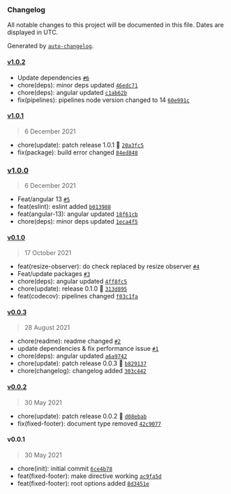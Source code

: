 ### Changelog

All notable changes to this project will be documented in this file. Dates are displayed in UTC.

Generated by [`auto-changelog`](https://github.com/CookPete/auto-changelog).

#### [v1.0.2](https://github.com/Celtian/ngx-fixed-footer/compare/v1.0.1...v1.0.2)

- Update dependencies [`#6`](https://github.com/Celtian/ngx-fixed-footer/pull/6)
- chore(deps): minor deps updated [`46edc71`](https://github.com/Celtian/ngx-fixed-footer/commit/46edc719a4c02c93087085b21a9e24d2f4c4bd74)
- chore(deps): angular updated [`c1ab62b`](https://github.com/Celtian/ngx-fixed-footer/commit/c1ab62bf6a4f924ac17cf671e7bd0d9d0d22e1e8)
- fix(pipelines): pipelines node version changed to 14 [`60e991c`](https://github.com/Celtian/ngx-fixed-footer/commit/60e991c30790ee40e5d308eaca940d01810aa626)

#### [v1.0.1](https://github.com/Celtian/ngx-fixed-footer/compare/v1.0.0...v1.0.1)

> 6 December 2021

- chore(update): patch release 1.0.1 🐛 [`20a3fc5`](https://github.com/Celtian/ngx-fixed-footer/commit/20a3fc541418e6563e912d866d55f69ef0869e48)
- fix(package): build error changed [`84ed848`](https://github.com/Celtian/ngx-fixed-footer/commit/84ed8481504b1641b3e678ea3079b75ca31c68bf)

### [v1.0.0](https://github.com/Celtian/ngx-fixed-footer/compare/v0.1.0...v1.0.0)

> 6 December 2021

- Feat/angular 13 [`#5`](https://github.com/Celtian/ngx-fixed-footer/pull/5)
- feat(eslint): eslint added [`b013988`](https://github.com/Celtian/ngx-fixed-footer/commit/b013988db9468e250b2a89b152a9ef76f90be126)
- feat(angular-13): angular updated [`18f61cb`](https://github.com/Celtian/ngx-fixed-footer/commit/18f61cb49d0543d3e365e1c86168383f786c5211)
- chore(deps): minor deps updated [`1eca4f5`](https://github.com/Celtian/ngx-fixed-footer/commit/1eca4f50c8dfaf33ccc35a7c24f62aa269698882)

#### [v0.1.0](https://github.com/Celtian/ngx-fixed-footer/compare/v0.0.3...v0.1.0)

> 17 October 2021

- feat(resize-observer): do check replaced by resize observer [`#4`](https://github.com/Celtian/ngx-fixed-footer/pull/4)
- Feat/update packages [`#3`](https://github.com/Celtian/ngx-fixed-footer/pull/3)
- chore(deps): angular updated [`4ff8fc5`](https://github.com/Celtian/ngx-fixed-footer/commit/4ff8fc52e9f9fb1550fe16e296be16160ebb36d9)
- chore(update): release 0.1.0 🚀 [`313d895`](https://github.com/Celtian/ngx-fixed-footer/commit/313d8957f0e47dbfeb8c0bdadea9a9f6d8601d96)
- feat(codecov): pipelines changed [`f03c1fa`](https://github.com/Celtian/ngx-fixed-footer/commit/f03c1fa364c9d7560a1b8a6583abb5e3fbe2b35f)

#### [v0.0.3](https://github.com/Celtian/ngx-fixed-footer/compare/v0.0.2...v0.0.3)

> 28 August 2021

- chore(readme): readme changed [`#2`](https://github.com/Celtian/ngx-fixed-footer/pull/2)
- update dependencies & fix performance issue [`#1`](https://github.com/Celtian/ngx-fixed-footer/pull/1)
- chore(deps): angular updated [`a6a9742`](https://github.com/Celtian/ngx-fixed-footer/commit/a6a9742dce7857cd0ad1647add1f96658bf25248)
- chore(update): patch release 0.0.3 🐛 [`b829137`](https://github.com/Celtian/ngx-fixed-footer/commit/b829137f72ef209ae5e35cd9f2d7585e83dae2ae)
- chore(changelog): changelog added [`303c442`](https://github.com/Celtian/ngx-fixed-footer/commit/303c4427264af85b8664a8499ce429db78c6e0ff)

#### [v0.0.2](https://github.com/Celtian/ngx-fixed-footer/compare/v0.0.1...v0.0.2)

> 30 May 2021

- chore(update): patch release 0.0.2 🐛 [`d08ebab`](https://github.com/Celtian/ngx-fixed-footer/commit/d08ebab10520342d776eca80e9a3fe74c82dd602)
- fix(fixed-footer): document type removed [`42c9077`](https://github.com/Celtian/ngx-fixed-footer/commit/42c90773d49525c17237e961eccf89d1a0f3ce43)

#### v0.0.1

> 30 May 2021

- chore(init): initial commit [`6ce4b78`](https://github.com/Celtian/ngx-fixed-footer/commit/6ce4b7848996de7d2be56a7dce16d4aeeda7a4cd)
- feat(fixed-footer): make directive working [`ac9fa5d`](https://github.com/Celtian/ngx-fixed-footer/commit/ac9fa5d8c57bb06430b1843583752969e2c241cd)
- feat(fixed-footer): root options added [`8d3451e`](https://github.com/Celtian/ngx-fixed-footer/commit/8d3451ec9a388f1791097b800e19fb53136ecbe2)
